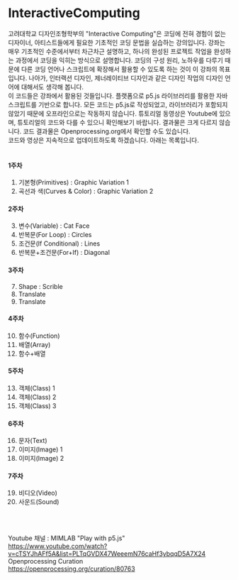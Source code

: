 # InteractiveComputing

고려대학교 디자인조형학부의 "Interactive Computing"은 코딩에 전혀 경험이 없는 디자이너, 아티스트들에게 필요한 기초적인 코딩 문법을 실습하는 강의입니다. 강좌는 매우 기초적인 수준에서부터 차근차근 설명하고, 하나의 완성된 프로젝트 작업을 완성하는 과정에서 코딩을 익히는 방식으로 설명합니다. 코딩의 구성 원리, 노하우를 다루기 때문에 다른 코딩 언어나 스크립트에 확장해서 활용할 수 있도록 하는 것이 이 강좌의 목표입니다. 나아가, 인터랙션 디자인, 제너레이티브 디자인과 같은 디자인 작업의 디자인 언어에 대해서도 생각해 봅니다.<br>
이 코드들은 강좌에서 활용된 것들입니다. 플랫폼으로 p5.js 라이브러리를 활용한 자바스크립트를 기반으로 합니다. 모든 코드는 p5.js로 작성되었고, 라이브러리가 포함되지 않았기 때문에 오프라인으로는 작동하지 않습니다. 튜토리얼 동영상은 Youtube에 있으며, 튜토리얼의 코드와 다를 수 있으니 확인해보기 바랍니다. 결과물은 크게 다르지 않습니다. 코드 결과물은 Openprocessing.org에서 확인할 수도 있습니다.<br>
코드와 영상은 지속적으로 업데이트하도록 하겠습니다. 아래는 목록입니다.<br>
<br>
#### 1주차
1. 기본형(Primitives) : Graphic Variation 1   
2. 곡선과 색(Curves & Color) : Graphic Variation 2   
#### 2주차   
3. 변수(Variable) : Cat Face   
4. 반복문(For Loop) : Circles   
5. 조건문(If Conditional) : Lines   
6. 반복문+조건문(For+If) : Diagonal  
#### 3주차   
7. Shape : Scrible      
8. Translate   
9. Translate   
#### 4주차
10. 함수(Function)   
11. 배열(Array)   
12. 함수+배열   
#### 5주차
13. 객체(Class) 1   
14. 객체(Class) 2   
15. 객체(Class) 3   
#### 6주차 
16. 문자(Text)   
17. 이미지(Image) 1   
18. 이미지(Image) 2   
#### 7주차
19. 비디오(Video)   
20. 사운드(Sound)   
<br>
<br>

Youtube 채널 : MIMLAB "Play with p5.js"   
https://www.youtube.com/watch?v=cTSYJhAFf5A&list=PLTqGVDX47WeeemN76caHf3ybqqD5A7X24   
Openprocessing Curation    
https://openprocessing.org/curation/80763   

